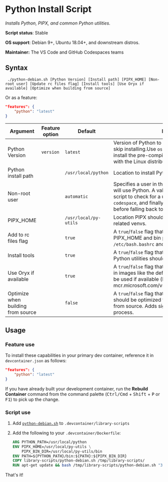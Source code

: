 # Python Install Script

*Installs Python, PIPX, and common Python utilities.*

**Script status**: Stable

**OS support**: Debian 9+, Ubuntu 18.04+, and downstream distros.

**Maintainer:** The VS Code and GitHub Codespaces teams

## Syntax

```text
 ./python-debian.sh [Python Version] [Install path] [PIPX_HOME] [Non-root user] [Update rc files flag] [Install tools] [Use Oryx if available] [Optimize when building from source]
```

Or as a feature:

```json
"features": {
    "python": "latest"
}
```

|Argument|Feature option|Default|Description|
|--------|--------------|-------|-----------|
|Python Version| `version` | `latest`| Version of Python to build and install. Set to `none` to skip installing.Use `os-provided` to skip building and install the pre-compiled version of Python comes with the Linux distribution instead (much faster).|
|Python install path| |`/usr/local/python`| Location to install Python.|
|Non-root user| |`automatic`| Specifies a user in the container other than root that will use Python. A value of `automatic` will cause the script to check for a user called `vscode`, then `node`, `codespace`, and finally a user with a UID of `1000` before falling back to `root`.|
|PIPX_HOME| |`/usr/local/py-utils`| Location PIPX should install Python utilities and related venvs.|
| Add to rc files flag | |`true` | A `true`/`false` flag that indicates whether sourcing the PIPX_HOME and bin path should be added to `/etc/bash.bashrc` and `/etc/zsh/zshrc`.|
|Install tools | | `true` | A `true`/`false` flag that indicates whether related Python utilities should be installed.|
|Use Oryx if available | |`true` | A `true`/`false` flag that indicates whether the Oryx CLI in images like the default codespaces image should be used if available (like in mcr.microsoft.com/vscode/devcontainers/universal).|
|Optimize when building from source| |`false` | A `true`/`false` flag that indicates whether Python should be optimized for performance when built from source. Adds significant time to the build process.|

## Usage

### Feature use

To install these capabilities in your primary dev container, reference it in `devcontainer.json` as follows:

```json
"features": {
    "python": "latest"
}
```

If you have already built your development container, run the **Rebuild Container** command from the command palette (<kbd>Ctrl/Cmd</kbd> + <kbd>Shift</kbd> + <kbd>P</kbd> or <kbd>F1</kbd>) to pick up the change.

### Script use

1. Add [`python-debian.sh`](../python-debian.sh) to `.devcontainer/library-scripts`

2. Add the following to your `.devcontainer/Dockerfile`:

    ```Dockerfile
    ARG PYTHON_PATH=/usr/local/python
    ENV PIPX_HOME=/usr/local/py-utils \
        PIPX_BIN_DIR=/usr/local/py-utils/bin
    ENV PATH=${PYTHON_PATH}/bin:${PATH}:${PIPX_BIN_DIR}
    COPY library-scripts/python-debian.sh /tmp/library-scripts/
    RUN apt-get update && bash /tmp/library-scripts/python-debian.sh "3.8.3" "${PYTHON_PATH}" "${PIPX_HOME}"
    ```

That's it!
